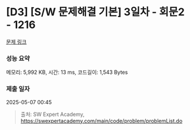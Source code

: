 # [D3] [S/W 문제해결 기본] 3일차 - 회문2 - 1216 

[문제 링크](https://swexpertacademy.com/main/code/problem/problemDetail.do?contestProbId=AV14Rq5aABUCFAYi) 

### 성능 요약

메모리: 5,992 KB, 시간: 13 ms, 코드길이: 1,543 Bytes

### 제출 일자

2025-05-07 00:45



> 출처: SW Expert Academy, https://swexpertacademy.com/main/code/problem/problemList.do